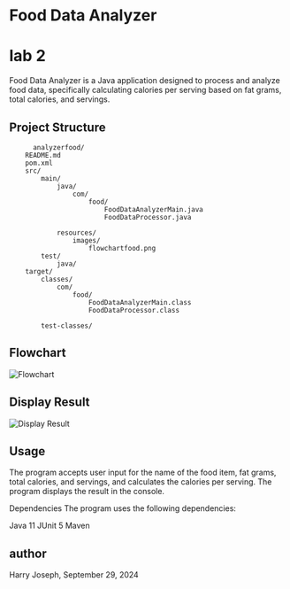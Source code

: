 # Food Data Analyzer

# lab 2
Food Data Analyzer is a Java application designed to process and analyze food data, specifically calculating calories per serving based on fat grams, total calories, and servings.

## Project Structure
          analyzerfood/
        README.md
        pom.xml
        src/
            main/
                java/
                    com/
                        food/
                            FoodDataAnalyzerMain.java
                            FoodDataProcessor.java
                            
                resources/
                    images/
                        flowchartfood.png
            test/
                java/
        target/
            classes/
                com/
                    food/
                        FoodDataAnalyzerMain.class
                        FoodDataProcessor.class
                        
            test-classes/

## Flowchart

![Flowchart](src/main/resources/images/flowchartfood.png)


 ## Display Result
 ![Display Result](src/main/resources/images/displaydata.png)


## Usage

The program accepts user input for the name of the food item, fat grams, total calories, and servings, and calculates the calories per serving. The program displays the result in the console.

Dependencies
The program uses the following dependencies:

Java 11
JUnit 5
Maven

## author
Harry Joseph, September 29, 2024
